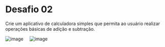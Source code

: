 # Desafio 02
<p>Crie um aplicativo de calculadora simples que permita ao usuário realizar operações básicas de adição e subtração.</p>


![image](https://github.com/raquelsantoss/Programacao-de-App/assets/80298086/3b65f51a-4854-4538-ad6f-11170063a32f) &nbsp;&nbsp;&nbsp; ![image](https://github.com/raquelsantoss/Programacao-de-App/assets/80298086/de4e4711-7164-463f-a9d3-8ec502b29f51)

